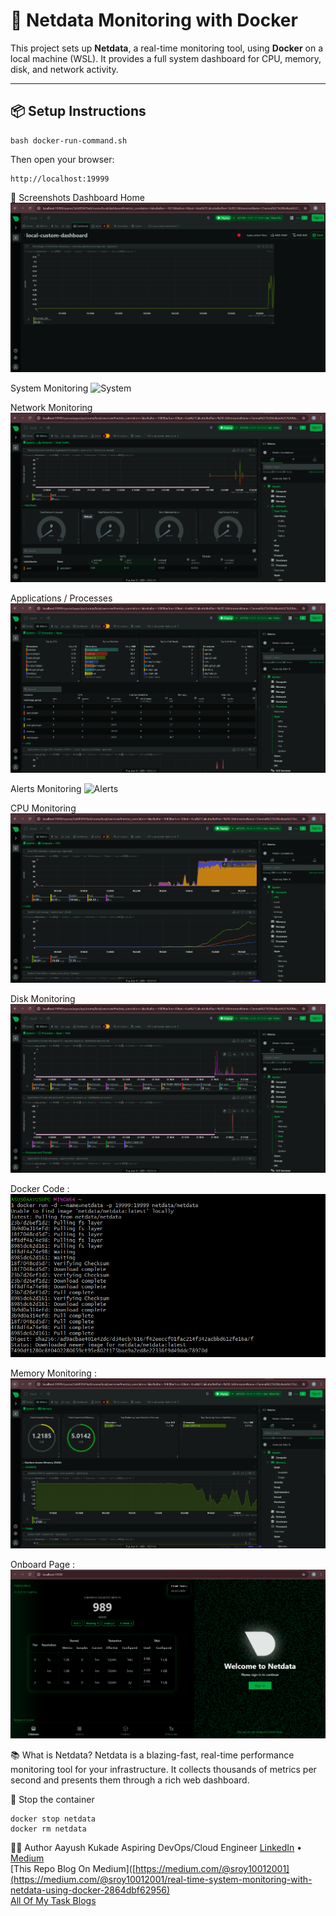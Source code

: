 # 🧠 Netdata Monitoring with Docker

This project sets up **Netdata**, a real-time monitoring tool, using **Docker** on a local machine (WSL). It provides a full system dashboard for CPU, memory, disk, and network activity.

---

## 📦 Setup Instructions

```
bash docker-run-command.sh
```
Then open your browser:
```
http://localhost:19999
```
📸 Screenshots
Dashboard Home
![Dashboard](screenshots/dashboard.png)

System Monitoring
![System](sceenshots/system.png)

Network Monitoring
![Network](screenshots/network.png)

Applications / Processes
![Apps Tabs](screenshots/apps.png)

Alerts Monitoring
![Alerts](screenshots/screenshot.png)

CPU Monitoring
![Cpu](screenshots/cpu.png)

Disk Monitoring
![Disk](screenshots/disk.png)

Docker Code :
![Docker](screenshots/docker.png)

Memory Monitoring :
![Memory](screenshots/memory.png)

Onboard Page :
![Onboard](screenshots/onboard.png)

📚 What is Netdata?
Netdata is a blazing-fast, real-time performance monitoring tool for your infrastructure. It collects thousands of metrics per second and presents them through a rich web dashboard.

🛑 Stop the container
```
docker stop netdata
docker rm netdata
```

🙋‍♂️ Author
Aayush Kukade
Aspiring DevOps/Cloud Engineer
[LinkedIn](https://www.linkedin.com/in/aayushkukade/) • [Medium](https://medium.com/@sroy10012001)
<br>[This Repo Blog On Medium]([https://medium.com/@sroy10012001](https://medium.com/@sroy10012001/real-time-system-monitoring-with-netdata-using-docker-2864dbf62956)
<br>[All Of My Task Blogs]([https://medium.com/@sroy10012001/my-devops-internship-journey-with-elevate-labs-30-days-of-learning-d7252e409a20)
